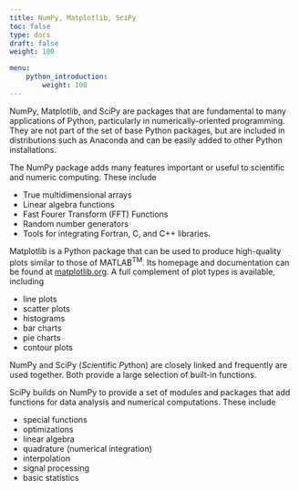 ```yaml
---
title: NumPy, Matplotlib, SciPy
toc: false
type: docs
draft: false
weight: 100

menu:
    python_introduction:
        weight: 100
---
```


NumPy, Matplotlib, and SciPy are packages that are fundamental to many applications of Python, particularly in numerically-oriented programming.  They are not part of the set of base Python packages, but are included in distributions such as Anaconda and can be easily added to other Python installations.  

The NumPy package adds many features important or useful to scientific and numeric computing.  These include

* True multidimensional arrays
* Linear algebra functions
* Fast Fourer Transform (FFT) Functions
* Random number generators
* Tools for integrating Fortran, C, and C++ libraries.

Matplotlib is a Python package that can be used to produce high-quality plots similar to those of MATLAB<sup>TM</sup>.  Its homepage and documentation can be found at [matplotlib.org](https://matplotlib.org).  A full complement of plot types is available, including

* line plots
* scatter plots
* histograms
* bar charts
* pie charts
* contour plots

NumPy and SciPy (*Sci*entific *Py*thon) are closely linked and frequently are used together.  Both provide a large selection of built-in functions.

SciPy builds on NumPy to provide a set of modules and packages that add functions for data analysis and numerical computations.  These include

* special functions
* optimizations
* linear algebra
* quadrature (numerical integration)
* interpolation
* signal processing
* basic statistics
